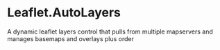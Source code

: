 # Leaflet.AutoLayers
A dynamic leaflet layers control that pulls from multiple mapservers and manages basemaps and overlays plus order
